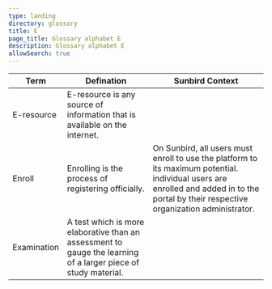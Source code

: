 ```yaml
---
type: landing
directory: glossary
title: E
page_title: Glossary alphabet E
description: Glossary alphabet E
allowSearch: true
---
```

Term | Defination |Sunbird Context
-----|------------|-----------------
E-resource  |E-resource is any source of information that is available on the internet.  |
Enroll  |Enrolling is the process of registering officially.   |On Sunbird, all users must enroll to use the platform to its maximum potential. individual users are enrolled and added in to the portal by their respective organization administrator.
Examination |A test which is more elaborative than an assessment to gauge the learning of a larger piece of study material.  |



